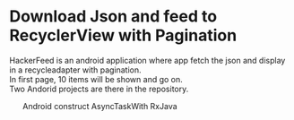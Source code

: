 
<h1>Download Json and feed to RecyclerView with Pagination</h1>
HackerFeed is an android application where app fetch the json and display in a recycleadapter with pagination. 
</br>
In first page, 10 items will be shown and go on.
</br>
Two Andorid projects are there in the repository. 

<ol>
  <item>Android construct AsyncTask</item
  <item>With RxJava</item
</ol>

